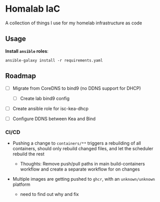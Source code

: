 # Homalab IaC

A collection of things I use for my homelab infrastructure as code

## Usage

**Install `ansible` roles**:

`ansible-galaxy install -r requirements.yaml`

## Roadmap

- [ ] Migrate from CoreDNS to bind9 (no DDNS support for DHCP)

  - [ ] Create lab bind9 config

- [ ] Create ansible role for isc-kea-dhcp

- [ ] Configure DDNS between Kea and Bind

### CI/CD

- Pushing a change to `containers/**` triggers a rebuilding of all containers,
  should only rebuild changed files, and let the scheduler rebuild the rest

  - Thoughts: Remove push/pull paths in main build-containers workflow and create
    a separate workflow for on changes

- Multiple images are getting pushed to `ghcr`, with an `unknown/unknown` platform
  - need to find out why and fix
